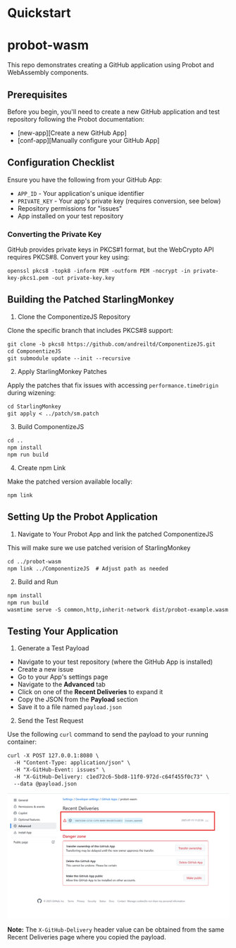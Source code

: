 # Quickstart

# probot-wasm

This repo demonstrates creating a GitHub application using Probot and WebAssembly components.

## Prerequisites

Before you begin, you'll need to create a new GitHub application and test repository following the Probot documentation:

- [new-app][Create a new GitHub App]
- [conf-app][Manually configure your GitHub App]

## Configuration Checklist

Ensure you have the following from your GitHub App:

- `APP_ID` - Your application's unique identifier
- `PRIVATE_KEY` - Your app's private key (requires conversion, see below)
- Repository permissions for "issues"
- App installed on your test repository

### Converting the Private Key

GitHub provides private keys in PKCS#1 format, but the WebCrypto API requires PKCS#8. Convert your key using:

```console
openssl pkcs8 -topk8 -inform PEM -outform PEM -nocrypt -in private-key-pkcs1.pem -out private-key.key
```

## Building the Patched StarlingMonkey

1. Clone the ComponentizeJS Repository

Clone the specific branch that includes PKCS#8 support:

```console
git clone -b pkcs8 https://github.com/andreiltd/ComponentizeJS.git
cd ComponentizeJS
git submodule update --init --recursive
```

2. Apply StarlingMonkey Patches

Apply the patches that fix issues with accessing `performance.timeOrigin` during wizening:

```console
cd StarlingMonkey
git apply < ../patch/sm.patch
```

3. Build ComponentizeJS

```console
cd ..
npm install
npm run build
```

4. Create npm Link

Make the patched version available locally:

```console
npm link
```

## Setting Up the Probot Application

1. Navigate to Your Probot App and link the patched ComponentizeJS

This will make sure we use patched verision of StarlingMonkey

```console
cd ../probot-wasm
npm link ../ComponentizeJS  # Adjust path as needed
```

2. Build and Run

```console
npm install
npm run build
wasmtime serve -S common,http,inherit-network dist/probot-example.wasm
```

## Testing Your Application

1. Generate a Test Payload

- Navigate to your test repository (where the GitHub App is installed)
- Create a new issue
- Go to your App's settings page
- Navigate to the **Advanced** tab
- Click on one of the **Recent Deliveries** to expand it
- Copy the JSON from the **Payload** section
- Save it to a file named `payload.json`

2. Send the Test Request

Use the following `curl` command to send the payload to your running container:

```
curl -X POST 127.0.0.1:8080 \
  -H "Content-Type: application/json" \
  -H "X-GitHub-Event: issues" \
  -H "X-GitHub-Delivery: c1ed72c6-5bd8-11f0-972d-c64f455f0c73" \
  --data @payload.json
```

![](assets/payload.png)

**Note:** The `X-GitHub-Delivery` header value can be obtained from the same Recent Deliveries page where you copied the payload.
